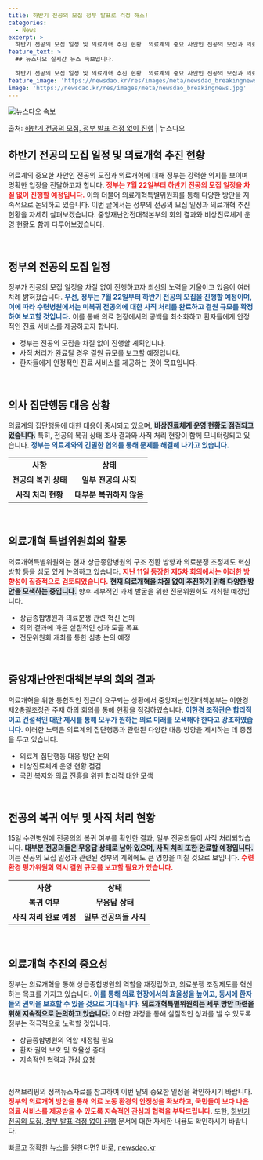 ```yaml
---
title: 하반기 전공의 모집 정부 발표로 걱정 해소!
categories:
  - News
excerpt: >
  하반기 전공의 모집 일정 및 의료개혁 추진 현황  의료계의 중요 사안인 전공의 모집과 의료개혁에 대해 정부의…
feature_text: >
  ## 뉴스다오 실시간 뉴스 속보입니다.

  하반기 전공의 모집 일정 및 의료개혁 추진 현황  의료계의 중요 사안인 전공의 모집과 의료개혁에 대해 정부의…
feature_image: 'https://newsdao.kr/res/images/meta/newsdao_breakingnews.jpg'
image: 'https://newsdao.kr/res/images/meta/newsdao_breakingnews.jpg'
---
```


![뉴스다오 속보](https://newsdao.kr/res/images/meta/newsdao_breakingnews.jpg)

<p>출처: <a href="https://newsdao.kr/4856" rel="dofollow">하반기 전공의 모집, 정부 발표 걱정 없이 진행</a> | 뉴스다오</p>

<h2 data-ke-size="size26">하반기 전공의 모집 일정 및 의료개혁 추진 현황</h2>

<p data-ke-size="size16">의료계의 중요한 사안인 전공의 모집과 의료개혁에 대해 정부는 강력한 의지를 보이며 명확한 입장을 전달하고자 합니다. <b><span style="color: #ee2323;">정부는 7월 22일부터 하반기 전공의 모집 일정을 차질 없이 진행할 예정입니다.</span></b> 이와 더불어 의료개혁특별위원회를 통해 다양한 방안을 지속적으로 논의하고 있습니다. 이번 글에서는 정부의 전공의 모집 일정과 의료개혁 추진 현황을 자세히 살펴보겠습니다. 중앙재난안전대책본부의 회의 결과와 비상진료체계 운영 현황도 함께 다루어보겠습니다.</p>

<p data-ke-size="size16">&nbsp;</p>

<h2 data-ke-size="size26">정부의 전공의 모집 일정</h2>

<p data-ke-size="size16">정부가 전공의 모집 일정을 차질 없이 진행하고자 최선의 노력을 기울이고 있음이 여러 차례 밝혀졌습니다. <b><span style="color: #1a5490;">우선, 정부는 7월 22일부터 하반기 전공의 모집을 진행할 예정이며, 이에 따라 수련병원에서는 미복귀 전공의에 대한 사직 처리를 완료하고 결원 규모를 확정하여 보고할 것입니다.</span></b> 이를 통해 의료 현장에서의 공백을 최소화하고 환자들에게 안정적인 진료 서비스를 제공하고자 합니다.</p>

<ul>
    <li>정부는 전공의 모집을 차질 없이 진행할 계획입니다.</li>
    <li>사직 처리가 완료될 경우 결원 규모를 보고할 예정입니다.</li>
    <li>환자들에게 안정적인 진료 서비스를 제공하는 것이 목표입니다.</li>
</ul>

<p data-ke-size="size16">&nbsp;</p>

<h2 data-ke-size="size26">의사 집단행동 대응 상황</h2>

<p data-ke-size="size16">의료계의 집단행동에 대한 대응이 중시되고 있으며, <b><span style="background-color: #21538527;">비상진료체계 운영 현황도 점검되고 있습니다.</span></b> 특히, 전공의 복귀 상태 조사 결과와 사직 처리 현황이 함께 모니터링되고 있습니다. <b><span style="color: #1a5490;">정부는 의료계와의 긴밀한 협의를 통해 문제를 해결해 나가고 있습니다.</span></b></p>

<table>
    <tr>
        <td style="text-align: center; height: 17px;"><b>사항</b></td>
        <td style="text-align: center; height: 17px;"><b>상태</b></td>
    </tr>
    <tr>
        <td style="text-align: center; height: 17px;"><b>전공의 복귀 상태</b></td>
        <td style="text-align: center; height: 17px;"><b>일부 전공의 사직</b></td>
    </tr>
    <tr>
        <td style="text-align: center; height: 17px;"><b>사직 처리 현황</b></td>
        <td style="text-align: center; height: 17px;"><b>대부분 복귀하지 않음</b></td>
    </tr>
</table>

<p data-ke-size="size16">&nbsp;</p>

<h2 data-ke-size="size26">의료개혁 특별위원회의 활동</h2>

<p data-ke-size="size16">의료개혁특별위원회는 현재 상급종합병원의 구조 전환 방향과 의료분쟁 조정제도 혁신 방향 등을 심도 있게 논의하고 있습니다. <b><span style="color: #ee2323;">지난 11일 등장한 제5차 회의에서는 이러한 방향성이 집중적으로 검토되었습니다.</span></b> <b><span style="background-color: #21538527;">현재 의료개혁을 차질 없이 추진하기 위해 다양한 방안을 모색하는 중입니다.</span></b> 향후 세부적인 과제 발굴을 위한 전문위원회도 개최될 예정입니다.</p>

<ul>
    <li>상급종합병원과 의료분쟁 관련 혁신 논의</li>
    <li>회의 결과에 따른 실질적인 성과 도출 목표</li>
    <li>전문위원회 개최를 통한 심층 논의 예정</li>
</ul>

<p data-ke-size="size16">&nbsp;</p>

<h2 data-ke-size="size26">중앙재난안전대책본부의 회의 결과</h2>

<p data-ke-size="size16">의료개혁을 위한 통합적인 접근이 요구되는 상황에서 중앙재난안전대책본부는 이한경 제2총괄조정관 주재 하의 회의를 통해 현황을 점검하였습니다. <b><span style="color: #1a5490;">이한경 조정관은 합리적이고 건설적인 대안 제시를 통해 모두가 원하는 의료 미래를 모색해야 한다고 강조하였습니다.</span></b> 이러한 노력은 의료계의 집단행동과 관련된 다양한 대응 방향을 제시하는 데 중점을 두고 있습니다.</p>

<ul>
    <li>의료계 집단행동 대응 방안 논의</li>
    <li>비상진료체계 운영 현황 점검</li>
    <li>국민 복지와 의료 진흥을 위한 합리적 대안 모색</li>
</ul>

<p data-ke-size="size16">&nbsp;</p>

<h2 data-ke-size="size26">전공의 복귀 여부 및 사직 처리 현황</h2>

<p data-ke-size="size16">15일 수련병원에 전공의의 복귀 여부를 확인한 결과, 일부 전공의들이 사직 처리되었습니다. <b><span style="background-color: #21538527;">대부분 전공의들은 무응답 상태로 남아 있으며, 사직 처리 또한 완료할 예정입니다.</span></b> 이는 전공의 모집 일정과 관련된 정부의 계획에도 큰 영향을 미칠 것으로 보입니다. <b><span style="color: #ee2323;">수련 환경 평가위원회 역시 결원 규모를 보고할 필요가 있습니다.</span></b></p>

<table>
    <tr>
        <td style="text-align: center; height: 17px;"><b>사항</b></td>
        <td style="text-align: center; height: 17px;"><b>상태</b></td>
    </tr>
    <tr>
        <td style="text-align: center; height: 17px;"><b>복귀 여부</b></td>
        <td style="text-align: center; height: 17px;"><b>무응답 상태</b></td>
    </tr>
    <tr>
        <td style="text-align: center; height: 17px;"><b>사직 처리 완료 예정</b></td>
        <td style="text-align: center; height: 17px;"><b>일부 전공의들 사직</b></td>
    </tr>
</table>

<p data-ke-size="size16">&nbsp;</p>

<h2 data-ke-size="size26">의료개혁 추진의 중요성</h2>

<p data-ke-size="size16">정부는 의료개혁을 통해 상급종합병원의 역할을 재정립하고, 의료분쟁 조정제도를 혁신하는 목표를 가지고 있습니다. <b><span style="color: #1a5490;">이를 통해 의료 현장에서의 효율성을 높이고, 동시에 환자들의 권익을 보호할 수 있을 것으로 기대됩니다.</span></b> <b><span style="background-color: #21538527;">의료개혁특별위원회는 세부 방안 마련을 위해 지속적으로 논의하고 있습니다.</span></b> 이러한 과정을 통해 실질적인 성과를 낼 수 있도록 정부는 적극적으로 노력할 것입니다.</p>

<ul>
    <li>상급종합병원의 역할 재정립 필요</li>
    <li>환자 권익 보호 및 효율성 증대</li>
    <li>지속적인 협력과 관심 요청</li>
</ul>

<p data-ke-size="size16">&nbsp;</p>

<p data-ke-size="size16">정책브리핑의 정책뉴스자료를 참고하여 이번 달의 중요한 일정을 확인하시기 바랍니다. <b><span style="color: #ee2323;">정부의 의료개혁 방안을 통해 의료 노동 환경의 안정성을 확보하고, 국민들이 보다 나은 의료 서비스를 제공받을 수 있도록 지속적인 관심과 협력을 부탁드립니다.</span></b> 또한, <a href="https://newsdao.kr/4856">하반기 전공의 모집, 정부 발표 걱정 없이 진행</a> 문서에 대한 자세한 내용도 확인하시기 바랍니다.</p> 

빠르고 정확한 뉴스를 원한다면? 바로, <a href="https://newsdao.kr" rel="dofollow">newsdao.kr</a>



